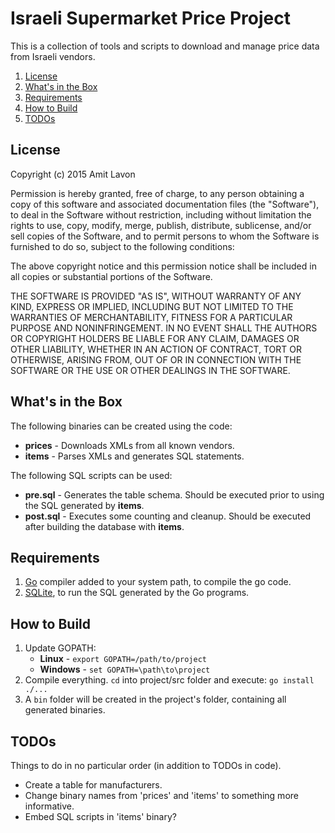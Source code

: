 Israeli Supermarket Price Project
=================================

This is a collection of tools and scripts to download and manage price data
from Israeli vendors.

1. [License](#license)
1. [What's in the Box](#whats-in-the-box)
1. [Requirements](#requirements)
1. [How to Build](#how-to-build)
1. [TODOs](#todos)

License
-------

Copyright (c) 2015 Amit Lavon

Permission is hereby granted, free of charge, to any person obtaining a copy
of this software and associated documentation files (the "Software"), to deal
in the Software without restriction, including without limitation the rights
to use, copy, modify, merge, publish, distribute, sublicense, and/or sell
copies of the Software, and to permit persons to whom the Software is
furnished to do so, subject to the following conditions:

The above copyright notice and this permission notice shall be included in
all copies or substantial portions of the Software.

THE SOFTWARE IS PROVIDED "AS IS", WITHOUT WARRANTY OF ANY KIND, EXPRESS OR
IMPLIED, INCLUDING BUT NOT LIMITED TO THE WARRANTIES OF MERCHANTABILITY,
FITNESS FOR A PARTICULAR PURPOSE AND NONINFRINGEMENT. IN NO EVENT SHALL THE
AUTHORS OR COPYRIGHT HOLDERS BE LIABLE FOR ANY CLAIM, DAMAGES OR OTHER
LIABILITY, WHETHER IN AN ACTION OF CONTRACT, TORT OR OTHERWISE, ARISING FROM,
OUT OF OR IN CONNECTION WITH THE SOFTWARE OR THE USE OR OTHER DEALINGS IN
THE SOFTWARE.

What's in the Box
-----------------

The following binaries can be created using the code:

* **prices** - Downloads XMLs from all known vendors.
* **items** - Parses XMLs and generates SQL statements.

The following SQL scripts can be used:

* **pre.sql** - Generates the table schema. Should be executed prior to using
  the SQL generated by **items**.
* **post.sql** - Executes some counting and cleanup. Should be executed after
  building the database with **items**.

Requirements
------------

1. [Go](http://golang.org/) compiler added to your system path, to compile the
   go code.
2. [SQLite](http://sqlite.org/), to run the SQL generated by the Go programs.

How to Build
------------

1. Update GOPATH:
   * **Linux** - `export GOPATH=/path/to/project`
   * **Windows** - `set GOPATH=\path\to\project`
2. Compile everything. `cd` into project/src folder and execute:
   `go install ./...`
3. A `bin` folder will be created in the project's folder, containing all
   generated binaries.

TODOs
-----

Things to do in no particular order (in addition to TODOs in code).

* Create a table for manufacturers.
* Change binary names from 'prices' and 'items' to something more informative.
* Embed SQL scripts in 'items' binary?


